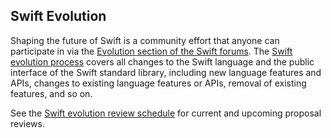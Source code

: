 <a name="evolution-process"></a>

## Swift Evolution

Shaping the future of Swift is a community effort that anyone can participate in via the [Evolution section of the Swift forums][swift-evolution-forums].
The [Swift evolution process][swift-evolution-process] covers all changes to the Swift language and the public interface of the Swift standard library, including new language features and APIs, changes to existing language features or APIs, removal of existing features, and so on.

See the [Swift evolution review schedule][swift-evolution-reviews]
for current and upcoming proposal reviews.

[swift-evolution-forums]: /community/#swift-evolution  "Swift Evolution forums"
[swift-evolution-process]: https://github.com/apple/swift-evolution/blob/main/process.md  "Swift Evolution process"
[swift-evolution-reviews]: /swift-evolution  "Swift Evolution reviews"
